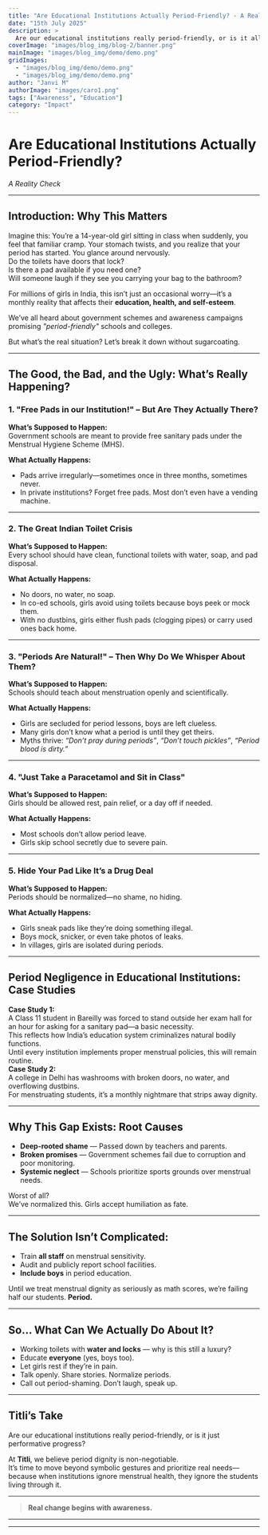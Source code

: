 ```yaml
---
title: "Are Educational Institutions Actually Period-Friendly? - A Reality Check"
date: "15th July 2025"
description: >
  Are our educational institutions really period-friendly, or is it all just performative progress? While campuses might celebrate menstrual awareness days or install a token pad dispenser, the lived reality for students tells another story.
coverImage: "images/blog_img/blog-2/banner.png"
mainImage: "images/blog_img/demo/demo.png"
gridImages:
  - "images/blog_img/demo/demo.png"
  - "images/blog_img/demo/demo.png"
author: "Janvi M"
authorImage: "images/caro1.png"
tags: ["Awareness", "Education"]
category: "Impact"
---
```


<!-- 
=======================
MARKDOWN CHEAT SHEET:
- Heading 1: # Heading
- Heading 2: ## Heading
- Bold: **bold text**
- Italic: _italic text_
- Blockquote: > quote
- Lists: - item OR 1. item
- Link: [text](URL)
- Image: ![alt text](image URL)
- Line Break: Use TWO spaces at end of a line  
=======================
-->

# Are Educational Institutions Actually Period-Friendly?  
*A Reality Check*

---

## Introduction: Why This Matters

Imagine this: You’re a 14-year-old girl sitting in class when suddenly, you feel that familiar cramp. Your stomach twists, and you realize that your period has started. You glance around nervously.  
Do the toilets have doors that lock?  
Is there a pad available if you need one?  
Will someone laugh if they see you carrying your bag to the bathroom?  



For millions of girls in India, this isn’t just an occasional worry—it’s a monthly reality that affects their **education, health, and self-esteem**.

We’ve all heard about government schemes and awareness campaigns promising *"period-friendly"* schools and colleges.  

But what’s the real situation? Let’s break it down without sugarcoating.

---

## The Good, the Bad, and the Ugly: What’s Really Happening?

### 1. "Free Pads in our Institution!" – But Are They Actually There?

**What’s Supposed to Happen:**  
Government schools are meant to provide free sanitary pads under the Menstrual Hygiene Scheme (MHS).  

**What Actually Happens:**  
- Pads arrive irregularly—sometimes once in three months, sometimes never.  
- In private institutions? Forget free pads. Most don’t even have a vending machine.  

---

### 2. The Great Indian Toilet Crisis

**What’s Supposed to Happen:**  
Every school should have clean, functional toilets with water, soap, and pad disposal.  

**What Actually Happens:**  
- No doors, no water, no soap.  
- In co-ed schools, girls avoid using toilets because boys peek or mock them.  
- With no dustbins, girls either flush pads (clogging pipes) or carry used ones back home.  

---

### 3. "Periods Are Natural!" – Then Why Do We Whisper About Them?

**What’s Supposed to Happen:**  
Schools should teach about menstruation openly and scientifically.  

**What Actually Happens:**  
- Girls are secluded for period lessons, boys are left clueless.  
- Many girls don’t know what a period is until they get theirs.  
- Myths thrive: *“Don’t pray during periods”*, *“Don’t touch pickles”*, *“Period blood is dirty.”*  

---

### 4. "Just Take a Paracetamol and Sit in Class"

**What’s Supposed to Happen:**  
Girls should be allowed rest, pain relief, or a day off if needed.  

**What Actually Happens:**  
- Most schools don’t allow period leave.  
- Girls skip school secretly due to severe pain.  

---

### 5. Hide Your Pad Like It’s a Drug Deal

**What’s Supposed to Happen:**  
Periods should be normalized—no shame, no hiding.  

**What Actually Happens:**  
- Girls sneak pads like they’re doing something illegal.  
- Boys mock, snicker, or even take photos of leaks.  
- In villages, girls are isolated during periods.  

---

## Period Negligence in Educational Institutions: Case Studies

**Case Study 1:**  
A Class 11 student in Bareilly was forced to stand outside her exam hall for an hour for asking for a sanitary pad—a basic necessity.  
This reflects how India’s education system criminalizes natural bodily functions.  
Until every institution implements proper menstrual policies, this will remain routine.  
**Case Study 2:**  
A college in Delhi has washrooms with broken doors, no water, and overflowing dustbins.  
For menstruating students, it’s a monthly nightmare that strips away dignity.  

---

## Why This Gap Exists: Root Causes

- **Deep-rooted shame** — Passed down by teachers and parents.  
- **Broken promises** — Government schemes fail due to corruption and poor monitoring.  
- **Systemic neglect** — Schools prioritize sports grounds over menstrual needs.  

Worst of all?  
We’ve normalized this. Girls accept humiliation as fate.

---

## The Solution Isn’t Complicated:

- Train **all staff** on menstrual sensitivity.  
- Audit and publicly report school facilities.  
- **Include boys** in period education.  

Until we treat menstrual dignity as seriously as math scores, we’re failing half our students. **Period.**

---

## So… What Can We Actually Do About It?

- Working toilets with **water and locks** — why is this still a luxury?  
- Educate **everyone** (yes, boys too).  
- Let girls rest if they’re in pain.  
- Talk openly. Share stories. Normalize periods.  
- Call out period-shaming. Don’t laugh, speak up.  

---

## Titli’s Take

Are our educational institutions really period-friendly, or is it just performative progress?  

At **Titli**, we believe period dignity is non-negotiable.  
It’s time to move beyond symbolic gestures and prioritize real needs—because when institutions ignore menstrual health, they ignore the students living through it.  

---

> **Real change begins with awareness.**

---

<!-- Optional Section Ideas: -->
<!-- - Add testimonials or quotes -->
<!-- - Insert infographic image with stats -->
<!-- - Link to Titli initiatives or donation links -->
<!-- - Use subheadings to break long posts -->
<!-- - Use blockquotes for impactful statements -->

---

<!-- 
Client Notes:
- Use **bold** for emphasis
- Use _italic_ for highlighting ideas/feelings
- Use > for quotes or impactful lines
- Use - or 1. for lists
- For a line break, add TWO spaces at the end of the line
- Use ![alt text](image.png) for images in content
- Always keep proper spacing and empty lines before headings for clean display
-->
